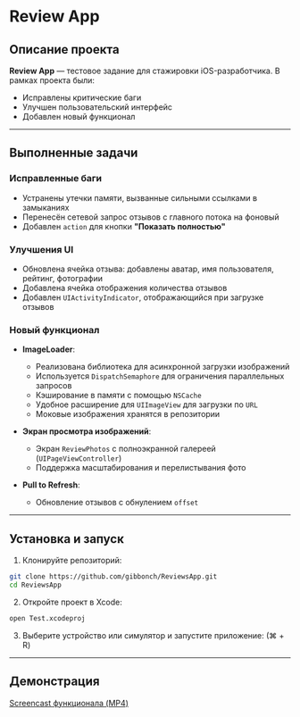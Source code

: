 # Review App

## Описание проекта

**Review App** — тестовое задание для стажировки iOS-разработчика. В рамках проекта были:

* Исправлены критические баги
* Улучшен пользовательский интерфейс
* Добавлен новый функционал

---

## Выполненные задачи

### Исправленные баги

* Устранены утечки памяти, вызванные сильными ссылками в замыканиях
* Перенесён сетевой запрос отзывов с главного потока на фоновый
* Добавлен `action` для кнопки **"Показать полностью"**

### Улучшения UI

* Обновлена ячейка отзыва: добавлены аватар, имя пользователя, рейтинг, фотографии
* Добавлена ячейка отображения количества отзывов
* Добавлен `UIActivityIndicator`, отображающийся при загрузке отзывов

### Новый функционал

* **ImageLoader**:

  * Реализована библиотека для асинхронной загрузки изображений
  * Используется `DispatchSemaphore` для ограничения параллельных запросов
  * Кэширование в памяти с помощью `NSCache`
  * Удобное расширение для `UIImageView` для загрузки по `URL`
  * Моковые изображения хранятся в репозитории

* **Экран просмотра изображений**:

  * Экран `ReviewPhotos` с полноэкранной галереей (`UIPageViewController`)
  * Поддержка масштабирования и перелистывания фото

* **Pull to Refresh**:

  * Обновление отзывов с обнулением `offset`

---

## Установка и запуск

1. Клонируйте репозиторий:

```bash
git clone https://github.com/gibbonch/ReviewsApp.git
cd ReviewsApp
```

2. Откройте проект в Xcode:

```bash
open Test.xcodeproj
```

3. Выберите устройство или симулятор и запустите приложение: (⌘ + R)

---

## Демонстрация

[Screencast функционала (MP4)](https://github.com/gibbonch/ReviewsApp/blob/901a37001a6bb645ca56b1673942de4b807f1d13/Screencast/screencast.mp4)
